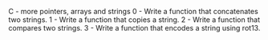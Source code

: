 C - more pointers, arrays and strings
0 - Write a function that concatenates two strings.
1 - Write a function that copies a string.
2 - Write a function that compares two strings.
3 - Write a function that encodes a string using rot13.
